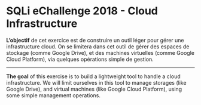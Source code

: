 # SQLi eChallenge 2018 - Cloud Infrastructure


**L’objectif** de cet exercice est de construire un outil léger pour gérer une infrastructure cloud.
On se limitera dans cet outil de gérer des espaces de stockage (comme Google Drive), et des
machines virtuelles (comme Google Cloud Platform), via quelques opérations simple de gestion.

<hr>

**The goal** of this exercise is to build a lightweight tool to handle a cloud infrastructure. We
will limit ourselves in this tool to manage storages (like Google Drive), and virtual machines
(like Google Cloud Platform), using some simple management operations.
